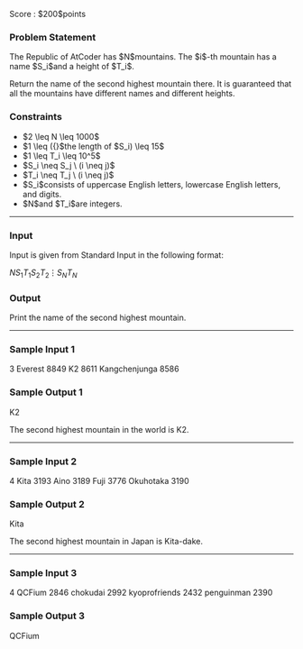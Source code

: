 
<div>

<span>

<span>

<p>
Score : $200$points
</p>

<div>

<section>

### **Problem Statement**

<p>
The Republic of AtCoder has $N$mountains. The $i$-th mountain has a name $S_i$and a height of $T_i$.
</p>

<p>
Return the name of the second highest mountain there. It is guaranteed that all the mountains have different names and different heights.
</p>

</section>

</div>

<div>

<section>

### **Constraints**

<ul>

<li>
$2 \leq N \leq 1000$
</li>

<li>
$1 \leq ({}$the length of $S_i) \leq 15$
</li>

<li>
$1 \leq T_i \leq 10^5$
</li>

<li>
$S_i \neq S_j \ (i \neq j)$
</li>

<li>
$T_i \neq T_j \ (i \neq j)$
</li>

<li>
$S_i$consists of uppercase English letters, lowercase English letters, and digits.
</li>

<li>
$N$and $T_i$are integers.
</li>

</ul>

</section>

</div>

---

<div>

<div>

<section>

### **Input**

<p>
Input is given from Standard Input in the following format:
</p>

<div>

$N$$S_1$$T_1$$S_2$$T_2$$\vdots$$S_N$$T_N$
</div>

</section>

</div>

<div>

<section>

### **Output**

<p>
Print the name of the second highest mountain.
</p>

</section>

</div>

</div>

---

<div>

<section>

### **Sample Input 1**

<div>

3
Everest 8849
K2 8611
Kangchenjunga 8586

</div>

</section>

</div>

<div>

<section>

### **Sample Output 1**

<div>

K2

</div>

<p>
The second highest mountain in the world is K2.
</p>

</section>

</div>

---

<div>

<section>

### **Sample Input 2**

<div>

4
Kita 3193
Aino 3189
Fuji 3776
Okuhotaka 3190

</div>

</section>

</div>

<div>

<section>

### **Sample Output 2**

<div>

Kita

</div>

<p>
The second highest mountain in Japan is Kita-dake.
</p>

</section>

</div>

---

<div>

<section>

### **Sample Input 3**

<div>

4
QCFium 2846
chokudai 2992
kyoprofriends 2432
penguinman 2390

</div>

</section>

</div>

<div>

<section>

### **Sample Output 3**

<div>

QCFium

</div>

</section>

</div>

</span>

</span>

</div>
